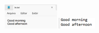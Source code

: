 <img src="https://github.com/hiranjc/fileReaderbufferedReader2/blob/main/readme1.png" width=170>
<img src="https://github.com/hiranjc/fileReaderbufferedReader2/blob/main/readme2.png" width=120>
